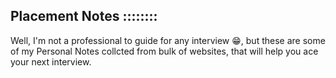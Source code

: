 ## Placement Notes ::::::::
Well, I'm not a professional to guide for any interview 😁, but these are some of my Personal Notes collcted from bulk of websites, that will help you ace your next interview.
